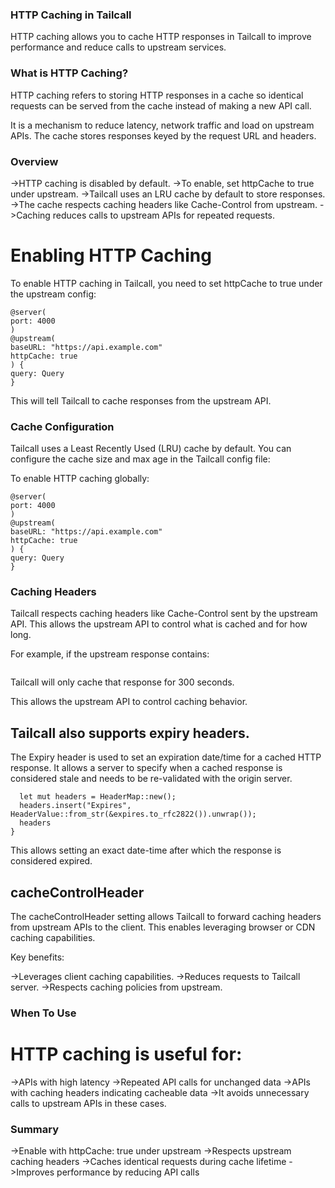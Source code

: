 
### HTTP Caching in Tailcall

HTTP caching allows you to cache HTTP responses in Tailcall to improve performance and reduce calls to upstream services.

### What is HTTP Caching?
HTTP caching refers to storing HTTP responses in a cache so identical requests can be served from the cache instead of making a new API call.

It is a mechanism to reduce latency, network traffic and load on upstream APIs. The cache stores responses keyed by the request URL and headers.

### Overview
->HTTP caching is disabled by default.
->To enable, set httpCache to true under upstream.
->Tailcall uses an LRU cache by default to store responses.
->The cache respects caching headers like Cache-Control from upstream.
->Caching reduces calls to upstream APIs for repeated requests.

# Enabling HTTP Caching
To enable HTTP caching in Tailcall, you need to set httpCache to true under the upstream config:

```@Schema
@server(
port: 4000
)
@upstream(
baseURL: "https://api.example.com"
httpCache: true
) {
query: Query
}
```
This will tell Tailcall to cache responses from the upstream API.

### Cache Configuration
Tailcall uses a Least Recently Used (LRU) cache by default. You can configure the cache size and max age in the Tailcall config file:

To enable HTTP caching globally:

```@Schema
@server(
port: 4000
)
@upstream(
baseURL: "https://api.example.com"
httpCache: true
) {
query: Query
}
```

### Caching Headers
Tailcall respects caching headers like Cache-Control sent by the upstream API. This allows the upstream API to control what is cached and for how long.

For example, if the upstream response contains:

``` Cache-Control: max-age=300
```
Tailcall will only cache that response for 300 seconds.

This allows the upstream API to control caching behavior.

## Tailcall also supports expiry headers.
The Expiry header is used to set an expiration date/time for a cached HTTP response. It allows a server to specify when a cached response is considered stale and needs to be re-validated with the origin server.

```fn expires_header(expires: DateTime<Utc>) -> HeaderMap {
  let mut headers = HeaderMap::new();
  headers.insert("Expires", HeaderValue::from_str(&expires.to_rfc2822()).unwrap());
  headers
}
```
This allows setting an exact date-time after which the response is considered expired.

## cacheControlHeader 
The cacheControlHeader setting allows Tailcall to forward caching headers from upstream APIs to the client. This enables leveraging browser or CDN caching capabilities.

 Key benefits:

->Leverages client caching capabilities.
->Reduces requests to Tailcall server.
->Respects caching policies from upstream.

### When To Use

# HTTP caching is useful for:

->APIs with high latency
->Repeated API calls for unchanged data
->APIs with caching headers indicating cacheable data
->It avoids unnecessary calls to upstream APIs in these cases.

### Summary
->Enable with httpCache: true under upstream
->Respects upstream caching headers
->Caches identical requests during cache lifetime
->Improves performance by reducing API calls
